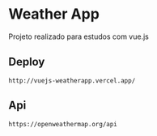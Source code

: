 # Weather App

Projeto realizado para estudos com vue.js

## Deploy
```
http://vuejs-weatherapp.vercel.app/
```

## Api
```
https://openweathermap.org/api
```
